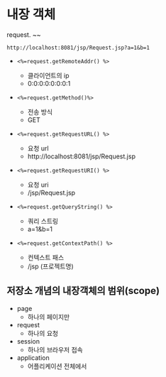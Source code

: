 # 내장 객체

request. ~~ 

`http://localhost:8081/jsp/Request.jsp?a=1&b=1`

* `<%=request.getRemoteAddr() %>`
  * 클라이언트의 ip
  * 0:0:0:0:0:0:0:1

* `<%=request.getMethod()%>`
  * 전송 방식
  * GET

* `<%=request.getRequestURL() %>`
  * 요청 url
  * http://localhost:8081/jsp/Request.jsp

* `<%=request.getRequestURI() %>`
  * 요청 uri
  * /jsp/Request.jsp

* `<%=request.getQueryString() %>`
  * 쿼리 스트링
  * a=1&b=1
* `<%=request.getContextPath() %>`
  * 컨텍스트 패스
  * /jsp (프로젝트명)



## 저장소 개념의 내장객체의 범위(scope)

* page
  * 하나의 페이지만
* request
  * 하나의 요청
* session
  * 하나의 브라우저 접속
* application
  * 어플리케이션 전체에서